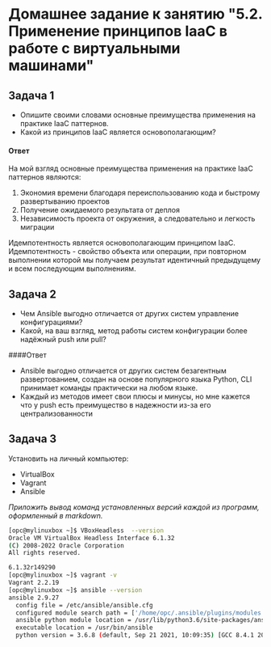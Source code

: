 
# Домашнее задание к занятию "5.2. Применение принципов IaaC в работе с виртуальными машинами"

## Задача 1

- Опишите своими словами основные преимущества применения на практике IaaC паттернов.
- Какой из принципов IaaC является основополагающим?

#### Ответ
На мой взгляд основные преимущества применения на практике IaaC паттернов являются:
1. Экономия времени благодаря переиспользованию кода и быстрому развертыванию проектов
2. Получение ожидаемого результата от деплоя
3. Независимость проекта от окружения, а следовательно и легкость миграции


Идемпотентность является основополагающим принципом IaaC.
Идемпотентность - свойство объекта или операции, при повторном выполнении
которой мы получаем результат идентичный предыдущему и всем последующим выполнениям.
####

## Задача 2

- Чем Ansible выгодно отличается от других систем управление конфигурациями?
- Какой, на ваш взгляд, метод работы систем конфигурации более надёжный push или pull?

####Ответ
- Ansible выгодно отличается от других систем 
безагентным развертованием, создан на основе популярного языка Python, 
CLI принимает команды практически на любом языке.
- Каждый из методов имеет свои плюсы и минусы, но мне кажется что у push есть преимущество в надежности из-за его 
 централизованности 

####

## Задача 3

Установить на личный компьютер:

- VirtualBox
- Vagrant
- Ansible

*Приложить вывод команд установленных версий каждой из программ, оформленный в markdown.*
```bash
[opc@mylinuxbox ~]$ VBoxHeadless  --version
Oracle VM VirtualBox Headless Interface 6.1.32
(C) 2008-2022 Oracle Corporation
All rights reserved.

6.1.32r149290
[opc@mylinuxbox ~]$ vagrant -v
Vagrant 2.2.19
[opc@mylinuxbox ~]$ ansible --version
ansible 2.9.27
  config file = /etc/ansible/ansible.cfg
  configured module search path = ['/home/opc/.ansible/plugins/modules', '/usr/share/ansible/plugins/modules']
  ansible python module location = /usr/lib/python3.6/site-packages/ansible
  executable location = /usr/bin/ansible
  python version = 3.6.8 (default, Sep 21 2021, 10:09:35) [GCC 8.4.1 20200928 (Red Hat 8.4.1-1.0.3)]
```



